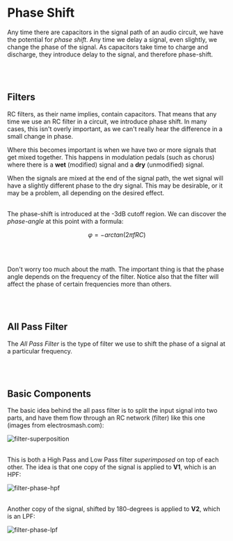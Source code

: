 # Phase Shift

Any time there are capacitors in the signal path of an audio circuit, we have the potential for _phase shift_. Any time we delay a signal, even slightly, we change the phase of the signal. As capacitors take time to charge and discharge, they introduce delay to the signal, and therefore phase-shift.


</br></br>
## Filters

RC filters, as their name implies, contain capacitors. That means that any time we use an RC filter in a circuit, we introduce phase shift. In many cases, this isn't overly important, as we can't really hear the difference in a small change in phase.

Where this becomes important is when we have two or more signals that get mixed together. This happens in modulation pedals (such as chorus) where there is a **wet** (modified) signal and a **dry** (unmodified) signal.

When the signals are mixed at the end of the signal path, the wet signal will have a slightly different phase to the dry signal. This may be desirable, or it may be a problem, all depending on the desired effect.
</br></br>

The phase-shift is introduced at the -3dB cutoff region. We can discover the _phase-angle_ at this point with a formula:

```math
φ = -arctan(2πfRC)
```
</br></br>

Don't worry too much about the math. The important thing is that the phase angle depends on the frequency of the filter. Notice also that the filter will affect the phase of certain frequencies more than others.


</br></br>
## All Pass Filter

The _All Pass Filter_ is the type of filter we use to shift the phase of a signal at a particular frequency.


</br></br>
## Basic Components

The basic idea behind the all pass filter is to split the input signal into two parts, and have them flow through an RC network (filter) like this one (images from electrosmash.com):

![filter-superposition](https://github.com/user-attachments/assets/070cc483-2eb6-4285-a45c-fcd14479b788)
</br></br>

This is both a High Pass and Low Pass filter _superimposed_ on top of each other. The idea is that one copy of the signal is applied to **V1**, which is an HPF:

![filter-phase-hpf](https://github.com/user-attachments/assets/5db22c90-1b00-4636-8117-7ba78ef14719)
</br></br>

Another copy of the signal, shifted by 180-degrees is applied to **V2**, which is an LPF:

![filter-phase-lpf](https://github.com/user-attachments/assets/a4449b89-9761-4a90-9fe9-874889ceebdf)
</br></br>






